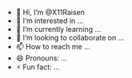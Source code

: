 - 👋 Hi, I’m @X11Raisen
- 👀 I’m interested in ...
- 🌱 I’m currently learning ...
- 💞️ I’m looking to collaborate on ...
- 📫 How to reach me ...
- 😄 Pronouns: ...
- ⚡ Fun fact: ...

<!---
X11Raisen/X11Raisen is a ✨ special ✨ repository because its `README.md` (this file) appears on your GitHub profile.
You can click the Preview link to take a look at your changes.
--->
